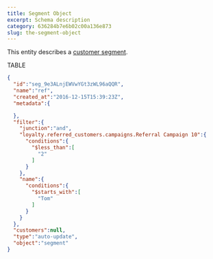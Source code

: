 ```yaml
---
title: Segment Object
excerpt: Schema description
category: 636284b7e6b02c00a136e873
slug: the-segment-object
---
```


This entity describes a [customer segment](customers#section-segments).

TABLE

```json Example Response
{
  "id":"seg_9e3ALnjEWVwYGt3zWL96aQQR",
  "name":"ref",
  "created_at":"2016-12-15T15:39:23Z",
  "metadata":{

  },
  "filter":{
    "junction":"and",
    "loyalty.referred_customers.campaigns.Referral Campaign 10":{
      "conditions":{
        "$less_than":[
          "2"
        ]
      }
    },
    "name":{
      "conditions":{
        "$starts_with":[
          "Tom"
        ]
      }
    }
  },
  "customers":null,
  "type":"auto-update",
  "object":"segment"
}
```